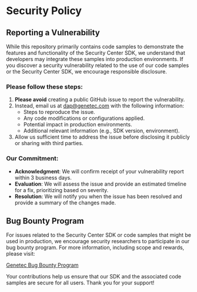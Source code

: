 # Security Policy

## Reporting a Vulnerability

While this repository primarily contains code samples to demonstrate the features and functionality of the Security Center SDK, we understand that developers may integrate these samples into production environments. If you discover a security vulnerability related to the use of our code samples or the Security Center SDK, we encourage responsible disclosure.

### Please follow these steps:

1. **Please avoid** creating a public GitHub issue to report the vulnerability.
2. Instead, email us at [dap@genetec.com](mailto:dap@genetec.com) with the following information:
   - Steps to reproduce the issue.
   - Any code modifications or configurations applied.
   - Potential impact in production environments.
   - Additional relevant information (e.g., SDK version, environment).
3. Allow us sufficient time to address the issue before disclosing it publicly or sharing with third parties.

### Our Commitment:
- **Acknowledgment**: We will confirm receipt of your vulnerability report within 3 business days.
- **Evaluation**: We will assess the issue and provide an estimated timeline for a fix, prioritizing based on severity.
- **Resolution**: We will notify you when the issue has been resolved and provide a summary of the changes made.

## Bug Bounty Program

For issues related to the Security Center SDK or code samples that might be used in production, we encourage security researchers to participate in our bug bounty program. For more information, including scope and rewards, please visit:

[Genetec Bug Bounty Program](https://www.genetec.com/trust-cybersecurity/bug-bounty)

Your contributions help us ensure that our SDK and the associated code samples are secure for all users. Thank you for your support!